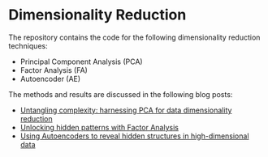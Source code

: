 # Dimensionality Reduction

The repository contains the code for the following dimensionality reduction techniques:

- Principal Component Analysis (PCA)
- Factor Analysis (FA)
- Autoencoder (AE)

The methods and results are discussed in the following blog posts: 

* [Untangling complexity: harnessing PCA for data dimensionality reduction ](http://localhost:8000/blog/2023-06-16-pca_with_python/)
* [Unlocking hidden patterns with Factor Analysis ](http://localhost:8000/blog/2023-06-16-factoranalysis_with_python/)
* [Using Autoencoders to reveal hidden structures in high-dimensional data ](http://localhost:8000/blog/2023-06-16-autoencoder_with_python/)
